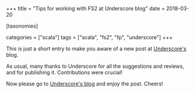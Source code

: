 +++
title = "Tips for working with FS2 at Underscore blog"
date = 2018-03-20

[taxonomies]

categories = ["scala"]
tags = ["scala", "fs2", "fp", "underscore"]
+++


This is just a short entry to make you aware of a new post at [Underscore's](https://underscore.io/blog/posts/2018/03/20/fs2.html) blog.

As usual, many thanks to Underscore for all the suggestions and reviews, and for publishing it. Contributions were crucial!

Now please go to [Underscore's blog](https://underscore.io/blog/posts/2018/03/20/fs2.html) and enjoy the post. Cheers!
